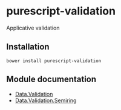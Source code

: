 # purescript-validation

Applicative validation

## Installation

```
bower install purescript-validation
```

## Module documentation

- [Data.Validation](docs/Data/Validation.md)
- [Data.Validation.Semiring](docs/Data/Validation/Semiring.md)
